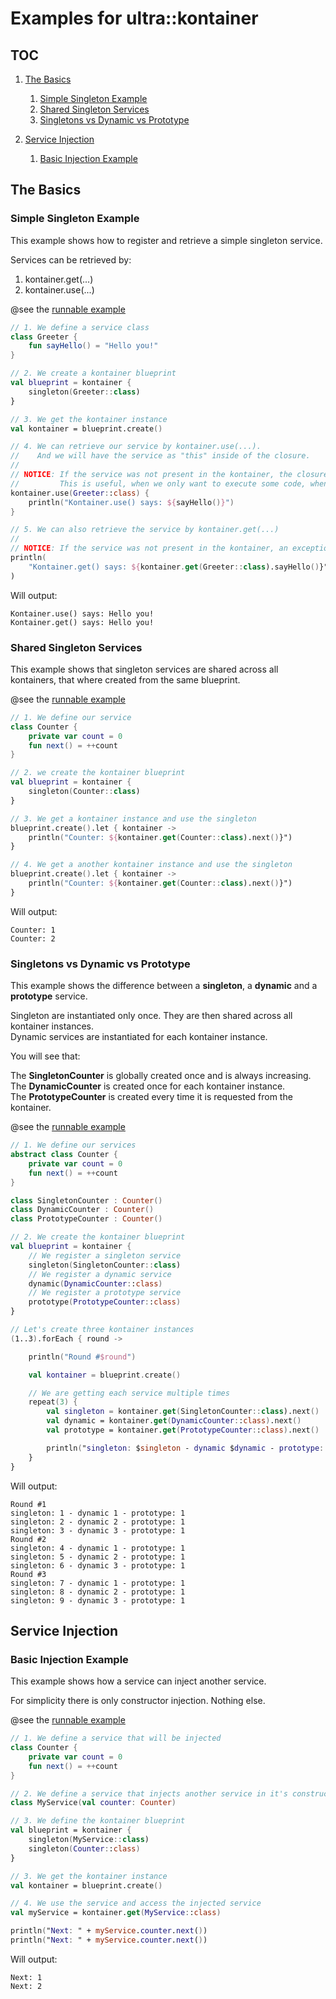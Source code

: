 # Examples for ultra::kontainer

## TOC

1. [The Basics](#the-basics)

    1. [Simple Singleton Example](#simple-singleton-example)
    2. [Shared Singleton Services](#shared-singleton-services)
    3. [Singletons vs Dynamic vs Prototype](#singletons-vs-dynamic-vs-prototype)
2. [Service Injection](#service-injection)

    1. [Basic Injection Example](#basic-injection-example)

## The Basics

### Simple Singleton Example

This example shows how to register and retrieve a simple singleton service.

Services can be retrieved by:
1. kontainer.get(...)
2. kontainer.use(...)

@see the [runnable example](../../src/examples/_01_the_basics/E01_BasicSingleton.kt)

```kotlin
// 1. We define a service class
class Greeter {
    fun sayHello() = "Hello you!"
}

// 2. We create a kontainer blueprint
val blueprint = kontainer {
    singleton(Greeter::class)
}

// 3. We get the kontainer instance
val kontainer = blueprint.create()

// 4. We can retrieve our service by kontainer.use(...).
//    And we will have the service as "this" inside of the closure.
//
// NOTICE: If the service was not present in the kontainer, the closure would not be executed.
//         This is useful, when we only want to execute some code, when a service exists.
kontainer.use(Greeter::class) {
    println("Kontainer.use() says: ${sayHello()}")
}

// 5. We can also retrieve the service by kontainer.get(...)
//
// NOTICE: If the service was not present in the kontainer, an exception would be thrown.
println(
    "Kontainer.get() says: ${kontainer.get(Greeter::class).sayHello()}"
)
```
Will output:
```
Kontainer.use() says: Hello you!
Kontainer.get() says: Hello you!
```
### Shared Singleton Services

This example shows that singleton services are shared across all kontainers, 
that where created from the same blueprint. 

@see the [runnable example](../../src/examples/_01_the_basics/E02_SharedSingleton.kt)

```kotlin
// 1. We define our service
class Counter {
    private var count = 0
    fun next() = ++count
}

// 2. we create the kontainer blueprint
val blueprint = kontainer {
    singleton(Counter::class)
}

// 3. We get a kontainer instance and use the singleton
blueprint.create().let { kontainer ->
    println("Counter: ${kontainer.get(Counter::class).next()}")
}

// 4. We get a another kontainer instance and use the singleton
blueprint.create().let { kontainer ->
    println("Counter: ${kontainer.get(Counter::class).next()}")
}
```
Will output:
```
Counter: 1
Counter: 2
```
### Singletons vs Dynamic vs Prototype

This example shows the difference between a **singleton**, a **dynamic** and a **prototype** service.

Singleton are instantiated only once. They are then shared across all kontainer instances.  
Dynamic services are instantiated for each kontainer instance.

You will see that:  

The **SingletonCounter** is globally created once and is always increasing.  
The **DynamicCounter** is created once for each kontainer instance.  
The **PrototypeCounter** is created every time it is requested from the kontainer.  

@see the [runnable example](../../src/examples/_01_the_basics/E03_SingletonVsDynamicVsPrototype.kt)

```kotlin
// 1. We define our services
abstract class Counter {
    private var count = 0
    fun next() = ++count
}

class SingletonCounter : Counter()
class DynamicCounter : Counter()
class PrototypeCounter : Counter()

// 2. We create the kontainer blueprint
val blueprint = kontainer {
    // We register a singleton service
    singleton(SingletonCounter::class)
    // We register a dynamic service
    dynamic(DynamicCounter::class)
    // We register a prototype service
    prototype(PrototypeCounter::class)
}

// Let's create three kontainer instances
(1..3).forEach { round ->

    println("Round #$round")

    val kontainer = blueprint.create()

    // We are getting each service multiple times
    repeat(3) {
        val singleton = kontainer.get(SingletonCounter::class).next()
        val dynamic = kontainer.get(DynamicCounter::class).next()
        val prototype = kontainer.get(PrototypeCounter::class).next()

        println("singleton: $singleton - dynamic $dynamic - prototype: $prototype")
    }
}
```
Will output:
```
Round #1
singleton: 1 - dynamic 1 - prototype: 1
singleton: 2 - dynamic 2 - prototype: 1
singleton: 3 - dynamic 3 - prototype: 1
Round #2
singleton: 4 - dynamic 1 - prototype: 1
singleton: 5 - dynamic 2 - prototype: 1
singleton: 6 - dynamic 3 - prototype: 1
Round #3
singleton: 7 - dynamic 1 - prototype: 1
singleton: 8 - dynamic 2 - prototype: 1
singleton: 9 - dynamic 3 - prototype: 1
```
## Service Injection

### Basic Injection Example

This example shows how a service can inject another service.

For simplicity there is only constructor injection. Nothing else.

@see the [runnable example](../../src/examples/_02_injection/E01_BasicInjection.kt)

```kotlin
// 1. We define a service that will be injected
class Counter {
    private var count = 0
    fun next() = ++count
}

// 2. We define a service that injects another service in it's constructor
class MyService(val counter: Counter)

// 3. We define the kontainer blueprint
val blueprint = kontainer {
    singleton(MyService::class)
    singleton(Counter::class)
}

// 3. We get the kontainer instance
val kontainer = blueprint.create()

// 4. We use the service and access the injected service
val myService = kontainer.get(MyService::class)

println("Next: " + myService.counter.next())
println("Next: " + myService.counter.next())
```
Will output:
```
Next: 1
Next: 2
```
